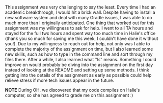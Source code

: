 This assignment was very challenging to say the least. Every time I had an academic breakthrough, I would hit a brick wall. 
Despite having to install a new software system and deal with many Gradle issues, I was able to do much more than I originally anticipated.
One thing that worked out for this assignment was my willingness to ask for help. I went to all TA hours and stayed for the full two hours and
spent way too much time in Halie's office (thank you so much for saving me this week, I couldn't have done it without you!).
Due to my willingness to reach out for help, not only was I able to complete the majority of the assignment on time, 
but I also learned some new skills, such as how to type in the command line and sort through my files there. After a while, 
I also learned what "ls" means. Something I could improve on would probably be diving into the assignment on the first day 
instead of looking at the README and setting up some methods. I think getting into the details of the assignment as early
as possible could help relieve stress if more tech issues appear in the future.

**NOTE** During OH, we discovered that my code compiles on Halie's computer, so she has agreed to grade me on this assignment :)